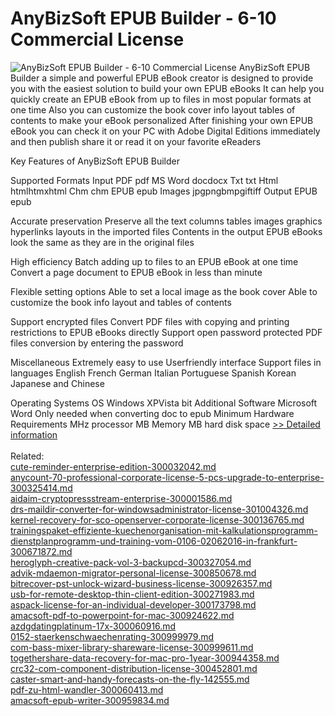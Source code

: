 # AnyBizSoft EPUB Builder - 6-10 Commercial License
![AnyBizSoft EPUB Builder - 6-10 Commercial License](https://mycommerce.akamaized.net/api/pimages/P300952847/BIG/300952847.PNG)
AnyBizSoft EPUB Builder a simple and powerful EPUB eBook creator is designed to provide you with the easiest solution to build your own EPUB eBooks It can help you quickly create an EPUB eBook from up to files in most popular formats at one time Also you can customize the book cover info layout tables of contents to make your eBook personalized After finishing your own EPUB eBook you can check it on your PC with Adobe Digital Editions immediately and then publish share it or read it on your favorite eReaders

Key Features of AnyBizSoft EPUB Builder 

Supported Formats
Input PDF pdf MS Word docdocx Txt txt Html htmlhtmxhtml Chm chm EPUB epub Images jpgpngbmpgiftiff
Output EPUB epub

Accurate preservation
Preserve all the text columns tables images graphics hyperlinks layouts in the imported files Contents in the output EPUB eBooks look the same as they are in the original files

High efficiency
Batch adding up to files to an EPUB eBook at one time
Convert a page document to EPUB eBook in less than minute

Flexible setting options
Able to set a local image as the book cover
Able to customize the book info layout and tables of contents

Support encrypted files
Convert PDF files with copying and printing restrictions to EPUB eBooks directly Support open password protected PDF files conversion by entering the password

Miscellaneous
Extremely easy to use
Userfriendly interface
Support files in languages English French German Italian Portuguese Spanish Korean Japanese and Chinese

Operating Systems
OS Windows XPVista bit
Additional Software Microsoft Word Only needed when converting doc to epub
Minimum Hardware Requirements MHz processor MB Memory MB hard disk space
[>> Detailed information](https://secure.shareit.com/shareit/product.html?productid=300952847&affiliateid=200057808)<br/><br/>Related:
<br />[cute-reminder-enterprise-edition-300032042.md](https://github.com/downloadplanet/downloadplanet/blob/main/cute-reminder-enterprise-edition-300032042.md)<br />[anycount-70-professional-corporate-license-5-pcs-upgrade-to-enterprise-300325414.md](https://github.com/downloadplanet/downloadplanet/blob/main/anycount-70-professional-corporate-license-5-pcs-upgrade-to-enterprise-300325414.md)<br />[aidaim-cryptopressstream-enterprise-300001586.md](https://github.com/downloadplanet/downloadplanet/blob/main/aidaim-cryptopressstream-enterprise-300001586.md)<br />[drs-maildir-converter-for-windowsadministrator-license-301004326.md](https://github.com/downloadplanet/downloadplanet/blob/main/drs-maildir-converter-for-windowsadministrator-license-301004326.md)<br />[kernel-recovery-for-sco-openserver-corporate-license-300136765.md](https://github.com/downloadplanet/downloadplanet/blob/main/kernel-recovery-for-sco-openserver-corporate-license-300136765.md)<br />[trainingspaket-effiziente-kuechenorganisation-mit-kalkulationsprogramm-dienstplanprogramm-und-training-vom-0106-02062016-in-frankfurt-300671872.md](https://github.com/downloadplanet/downloadplanet/blob/main/trainingspaket-effiziente-kuechenorganisation-mit-kalkulationsprogramm-dienstplanprogramm-und-training-vom-0106-02062016-in-frankfurt-300671872.md)<br />[heroglyph-creative-pack-vol-3-backupcd-300327054.md](https://github.com/downloadplanet/downloadplanet/blob/main/heroglyph-creative-pack-vol-3-backupcd-300327054.md)<br />[advik-mdaemon-migrator-personal-license-300850678.md](https://github.com/downloadplanet/downloadplanet/blob/main/advik-mdaemon-migrator-personal-license-300850678.md)<br />[bitrecover-pst-unlock-wizard-business-license-300926357.md](https://github.com/downloadplanet/downloadplanet/blob/main/bitrecover-pst-unlock-wizard-business-license-300926357.md)<br />[usb-for-remote-desktop-thin-client-edition-300271983.md](https://github.com/downloadplanet/downloadplanet/blob/main/usb-for-remote-desktop-thin-client-edition-300271983.md)<br />[aspack-license-for-an-individual-developer-300173798.md](https://github.com/downloadplanet/downloadplanet/blob/main/aspack-license-for-an-individual-developer-300173798.md)<br />[amacsoft-pdf-to-powerpoint-for-mac-300924622.md](https://github.com/downloadplanet/downloadplanet/blob/main/amacsoft-pdf-to-powerpoint-for-mac-300924622.md)<br />[azdgdatingplatinum-17x-300060916.md](https://github.com/downloadplanet/downloadplanet/blob/main/azdgdatingplatinum-17x-300060916.md)<br />[0152-staerkenschwaechenrating-300999979.md](https://github.com/downloadplanet/downloadplanet/blob/main/0152-staerkenschwaechenrating-300999979.md)<br />[com-bass-mixer-library-shareware-license-300999611.md](https://github.com/downloadplanet/downloadplanet/blob/main/com-bass-mixer-library-shareware-license-300999611.md)<br />[togethershare-data-recovery-for-mac-pro-1year-300944358.md](https://github.com/downloadplanet/downloadplanet/blob/main/togethershare-data-recovery-for-mac-pro-1year-300944358.md)<br />[crc32-com-component-distribution-license-300452801.md](https://github.com/downloadplanet/downloadplanet/blob/main/crc32-com-component-distribution-license-300452801.md)<br />[caster-smart-and-handy-forecasts-on-the-fly-142555.md](https://github.com/downloadplanet/downloadplanet/blob/main/caster-smart-and-handy-forecasts-on-the-fly-142555.md)<br />[pdf-zu-html-wandler-300060413.md](https://github.com/downloadplanet/downloadplanet/blob/main/pdf-zu-html-wandler-300060413.md)<br />[amacsoft-epub-writer-300959834.md](https://github.com/downloadplanet/downloadplanet/blob/main/amacsoft-epub-writer-300959834.md)